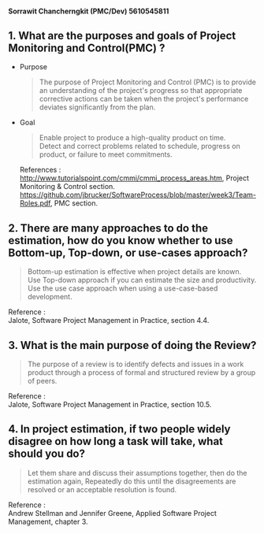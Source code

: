 #### Sorrawit Chancherngkit (PMC/Dev) 5610545811

## 1. What are the purposes and goals of Project Monitoring and Control(PMC) ?
  * Purpose  
    > The purpose of Project Monitoring and Control (PMC) is to provide an understanding of the project's progress so that appropriate corrective actions can be taken when the project's performance deviates significantly from the plan.

  * Goal
    > Enable project to produce a high-quality product on time.  
    > Detect and correct problems related to schedule,
      progress on product, or failure to meet commitments.

    References :  
      http://www.tutorialspoint.com/cmmi/cmmi_process_areas.htm, Project Monitoring & Control section.  
      https://github.com/jbrucker/SoftwareProcess/blob/master/week3/Team-Roles.pdf, PMC section.

## 2. There are many approaches to do the estimation, how do you know whether to use Bottom-up, Top-down, or use-cases approach?
  > Bottom-up estimation is effective when
  project details are known.  
  > Use Top-down approach if you can estimate the size and productivity.  
  > Use the use case approach when using a use-case-based development.

  Reference :  
    Jalote, Software Project Management in Practice, section 4.4.

## 3. What is the main purpose of doing the Review?
  > The purpose of a review is to identify defects and issues in a work product through a process of formal
  and structured review by a group of peers.

  Reference :  
    Jalote, Software Project Management in Practice, section 10.5.

## 4. In project estimation, if two people widely disagree on how long a task will take, what should you do?
  > Let them share and discuss their assumptions together, then do the estimation again, Repeatedly do this until the disagreements are resolved or an acceptable resolution is found.

  Reference :  
    Andrew Stellman and Jennifer Greene, Applied Software
Project Management, chapter 3.
